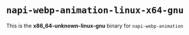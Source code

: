# `napi-webp-animation-linux-x64-gnu`

This is the **x86_64-unknown-linux-gnu** binary for `napi-webp-animation`
